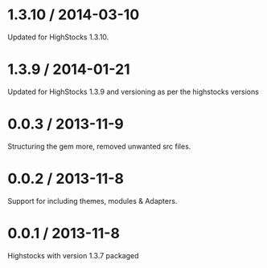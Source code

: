 # 1.3.10 / 2014-03-10

Updated for HighStocks 1.3.10.

# 1.3.9 / 2014-01-21

Updated for HighStocks 1.3.9 and versioning as per the highstocks versions

# 0.0.3 / 2013-11-9

Structuring the gem more, removed unwanted src files.

# 0.0.2 / 2013-11-8

Support for including themes, modules & Adapters.

# 0.0.1 / 2013-11-8

Highstocks with version 1.3.7 packaged

